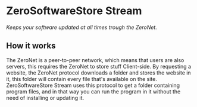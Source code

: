 # ZeroSoftwareStore Stream
_Keeps your software updated at all times trough the ZeroNet._

## How it works
The ZeroNet is a peer-to-peer network, which means that users are also servers, this requires the ZeroNet to store stuff Client-side.
By requesting a website, the ZeroNet protocol downloads a folder and stores the website in it, this folder will contain every file that's available on the site.
ZeroSoftwareStore Stream uses this protocol to get a folder containing program files, and in that way you can run the program in it without the need of installing or updating it.
